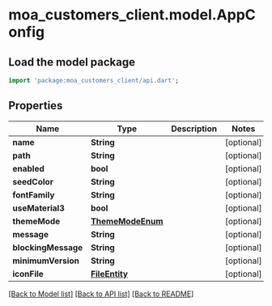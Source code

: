 # moa_customers_client.model.AppConfig

## Load the model package
```dart
import 'package:moa_customers_client/api.dart';
```

## Properties
Name | Type | Description | Notes
------------ | ------------- | ------------- | -------------
**name** | **String** |  | [optional] 
**path** | **String** |  | [optional] 
**enabled** | **bool** |  | [optional] 
**seedColor** | **String** |  | [optional] 
**fontFamily** | **String** |  | [optional] 
**useMaterial3** | **bool** |  | [optional] 
**themeMode** | [**ThemeModeEnum**](ThemeModeEnum.md) |  | [optional] 
**message** | **String** |  | [optional] 
**blockingMessage** | **String** |  | [optional] 
**minimumVersion** | **String** |  | [optional] 
**iconFile** | [**FileEntity**](FileEntity.md) |  | [optional] 

[[Back to Model list]](../README.md#documentation-for-models) [[Back to API list]](../README.md#documentation-for-api-endpoints) [[Back to README]](../README.md)


